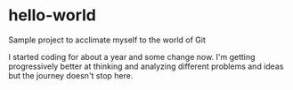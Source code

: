 # hello-world
Sample project to acclimate myself to the world of Git


I started coding for about a year and some change now. I'm getting progressively better at thinking and analyzing different problems and ideas but the journey doesn't stop here.
